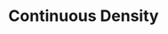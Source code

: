 ---
word: "true"

title: "Continuous Density"

categories: ['']

tags: ['Continuous', 'Density']

arwords: 'كثافة متصلة'

arexps: []

enwords: ['Continuous Density']

enexps: []

arlexicons: 'ك'

enlexicons: 'C'

authors: ['Ruqayya Roshdy']

translators: ['X']

citations: 'تطبيقات أساسية في المعالجة الآلية للغة العربية'

sources: 'مركز الملك عبدالله بن عبدالعزيز الدولي لخدمة اللغة العربية'

slug: ""
---